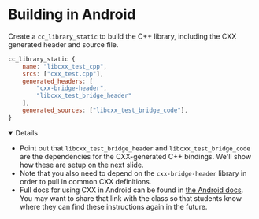 # Building in Android

Create a `cc_library_static` to build the C++ library, including the CXX
generated header and source file.

```javascript
cc_library_static {
    name: "libcxx_test_cpp",
    srcs: ["cxx_test.cpp"],
    generated_headers: [
        "cxx-bridge-header",
        "libcxx_test_bridge_header"
    ],
    generated_sources: ["libcxx_test_bridge_code"],
}
```

<details open='true'>

- Point out that `libcxx_test_bridge_header` and `libcxx_test_bridge_code` are
  the dependencies for the CXX-generated C++ bindings. We'll show how these are
  setup on the next slide.
- Note that you also need to depend on the `cxx-bridge-header` library in order
  to pull in common CXX definitions.
- Full docs for using CXX in Android can be found in [the Android docs]. You may
  want to share that link with the class so that students know where they can
  find these instructions again in the future.

[the Android docs]: https://source.android.com/docs/setup/build/rust/building-rust-modules/android-rust-patterns#rust-cpp-interop-using-cxx

</details>
